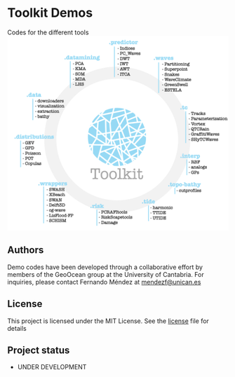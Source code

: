# Toolkit Demos

Codes for the different tools
![Sketch](../bluemath_tk/sketch_tk.png)

## Authors

Demo codes have been developed through a collaborative effort by members of the GeoOcean group at the University of Cantabria. For inquiries, please contact Fernando Méndez at mendezf@unican.es

## License

This project is licensed under the MIT License. See the [license](../LICENSE.txt) file for details

## Project status

- UNDER DEVELOPMENT